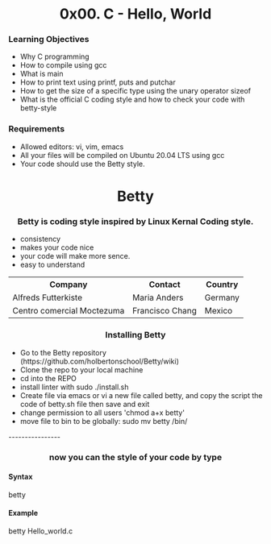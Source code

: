 
<h1 align="center">0x00. C - Hello, World</h1>
<h3>Learning Objectives</h3>
<ul>
<li>Why C programming</li>
<li>How to compile using gcc</li>
<li>What is main</li>
<li>How to print text using printf, puts and putchar</li>
<li>How to get the size of a specific type using the unary operator sizeof</li>
<li>What is the official C coding style and how to check your code with betty-style</li>
</ul>




<h3>Requirements</h3>
<ul>
  <li>Allowed editors: vi, vim, emacs</li>
  <li>All your files will be compiled on Ubuntu 20.04 LTS using gcc</li>
  <li>Your code should use the Betty style. </li>

</ul>




<h1 align="center" >Betty</h1>

<h3 align="center">Betty is coding style inspired by Linux Kernal Coding style.</h3>
<ul>
  <li>consistency</li>
  <li>makes your code nice</li>
  <li>your code will make more sence.</li>
  <li>easy to understand</li>
</ul>



<table>
  <tr>
    <th>Company</th>
    <th>Contact</th>
    <th>Country</th>
  </tr>
  <tr>
    <td>Alfreds Futterkiste</td>
    <td>Maria Anders</td>
    <td>Germany</td>
  </tr>
  <tr>
    <td>Centro comercial Moctezuma</td>
    <td>Francisco Chang</td>
    <td>Mexico</td>
  </tr>
</table>

<h3 align="center">Installing Betty</h3>

<ul>
  <li>Go to the Betty repository (https://github.com/holbertonschool/Betty/wiki)</li>
  <li>Clone the repo to your local machine</li>
  <li>cd into the REPO</li>
  <li>install linter with sudo ./install.sh</li>
  <li>Create file via emacs or vi a new file called betty, and copy the script the code of betty.sh file then save and     exit</li>
  <li>change permission to all users 'chmod a+x betty'</li>
  <li>move file to bin to be globally: sudo mv betty /bin/</li>
  </ul>
----------------

<h3 align="center">now you can the style of your code by type</h3>
<h4>Syntax</h4>
betty <file_name.c>
<h4>Example</h4>
betty Hello_world.c
  </body>
  </html>
